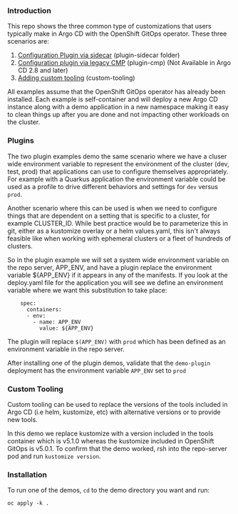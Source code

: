 ### Introduction

This repo shows the three common type of customizations that users typically make in Argo CD with the OpenShift GitOps operator. These three scenarios are:

1. [Configuration Plugin via sidecar](https://argo-cd.readthedocs.io/en/stable/operator-manual/config-management-plugins/#sidecar-plugin) (plugin-sidecar folder)
2. [Configuration plugin via legacy CMP](https://argo-cd.readthedocs.io/en/stable/operator-manual/config-management-plugins/#configmap-plugin) (plugin-cmp) (Not Available in Argo CD 2.8 and later)
3. [Adding custom tooling](https://argo-cd.readthedocs.io/en/stable/operator-manual/custom_tools/) (custom-tooling)

All examples assume that the OpenShift GitOps operator has already been installed. Each example is self-container and will deploy a
new Argo CD instance along with a demo application in a new namespace making it easy to clean things up after you are done and not impacting
other workloads on the cluster.

### Plugins

The two plugin examples demo the same scenario where we have a cluser wide environment variable to represent
the environment of the cluster (dev, test, prod) that applications can use to configure themselves appropriately. For example
with a Quarkus application the environment variable could be used as a profile to drive different behaviors and settings
for `dev` versus `prod`.

Another scenario where this can be used is when we need to configure things that are dependent on a setting that is specific
to a cluster, for example CLUSTER_ID. While best practice would be to parameterize this in git, either as a kustomize overlay or a helm
values.yaml, this isn't always feasible like when working with ephemeral clusters or a fleet of hundreds of clusters.

So in the plugin example we will set a system wide environment variable on the repo server, APP_ENV, and have a plugin replace
the environment variable ${APP_ENV} if it appears in any of the manifests. If you look at the deploy.yaml file for the application
you will see we define an environment variable where we want this substitution to take place:

```
    spec:
      containers:
      - env:
        - name: APP_ENV
          value: ${APP_ENV}
```

The plugin will replace `$(APP_ENV)` with `prod` which has been defined as an environment variable in the repo server.

After installing one of the plugin demos, validate that the `demo-plugin` deployment has the environment variable `APP_ENV` set to `prod`

### Custom Tooling

Custom tooling can be used to replace the versions of the tools included in Argo CD (i.e helm, kustomize, etc) with alternative versions or
to provide new tools.

In this demo we replace kustomize with a version included in the tools container which is v5.1.0 whereas the kustomize included in OpenShift
GitOps is v5.0.1. To confirm that the demo worked, rsh into the repo-server pod and run `kustomize version`.

### Installation

To run one of the demos, `cd` to the demo directory you want and run:

```
oc apply -k .
```
